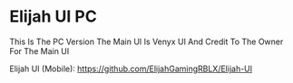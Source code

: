 # Elijah UI PC
This Is The PC Version
The Main UI Is Venyx UI
And Credit To The Owner For The Main UI

Elijah UI (Mobile): https://github.com/ElijahGamingRBLX/Elijah-UI
